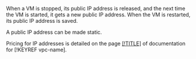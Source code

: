 When a VM is stopped, its public IP address is released, and the next time the VM is started, it gets a new public IP address. When the VM is restarted, its public IP address is saved.

A public IP address can be made static. 

Pricing for IP addresses is detailed on the page [[!TITLE]](../vpc/pricing.md#prices-public-ip) of documentation for [!KEYREF vpc-name].
